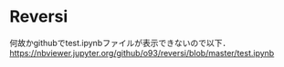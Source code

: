 # Reversi

何故かgithubでtest.ipynbファイルが表示できないので以下．
https://nbviewer.jupyter.org/github/o93/reversi/blob/master/test.ipynb
